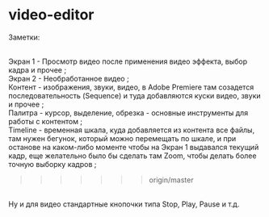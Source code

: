 video-editor
============
Заметки:

<br>Экран 1 - Просмотр видео после применения видео эффекта, выбор кадра и прочее ; 
<br>Экран 2 - Необработанное видео ; 
<br>Контент - изображения, звуки, видео, в Adobe Premiere там созадется
<br>последовательность (Sequence) и туда добавляются куски видео, звуки и прочее ;
<br>Палитра - курсор, выделение, обрезка - основные инструменты для работы с контентом ;
<br>Timeline - временная шкала, куда добавляется из контента все файлы, там нужен бегунок, 
	который можно перемещать по шкале, и при останове на каком-либо моменте чтобы на Экран 1 
	выдавался текущий кадр, еще желательно было бы сделать там Zoom, чтобы делать более точную выборку кадров ;
>>>>>>> origin/master

<br>Ну и для видео стандартные кнопочки типа Stop, Play, Pause  и т.д.

